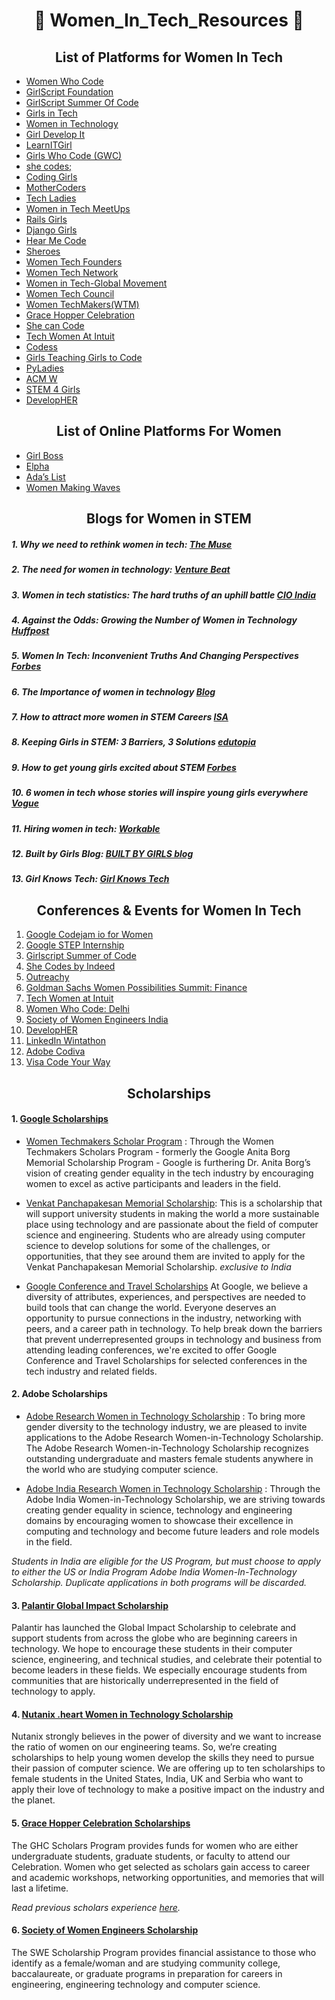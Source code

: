# <div align="center">:woman: Women_In_Tech_Resources :woman:</div>
## <div align="center">List of Platforms for Women In Tech</div>

 - [Women Who Code](https://www.womenwhocode.com/)
 - [GirlScript Foundation](https://www.girlscript.tech/home)
 - [GirlScript Summer Of Code](https://www.gssoc.tech/)
 - [Girls in Tech](https://girlsintech.org/)
 - [Women in Technology](https://www.womenintechnology.org/)
 - [Girl Develop It](https://www.girldevelopit.com/)
 - [LearnITGirl](https://www.learnitgirl.com/)
 - [Girls Who Code (GWC)](https://girlswhocode.com/)
 - [she codes;](https://she-codes.org/)
 - [Coding Girls](https://www.coding-girls.com/) 
 - [MotherCoders](http://www.mothercoders.org/)
 - [Tech Ladies](https://www.tech-girls.org/)
 - [Women in Tech MeetUps](https://www.meetup.com/InspiHER-Tech-Women-in-Information-Technology-Meetup/events/259672927/)
 - [Rails Girls](http://railsgirls.com/)
 - [Django Girls](https://djangogirls.org/)
 - [Hear Me Code](https://hearmecode.com/)
 - [Sheroes](https://sheroes.com/)
 - [Women Tech Founders](https://womentechfounders.com/)
 - [Women Tech Network](https://www.womentech.net/en-in)
 - [Women in Tech-Global Movement](https://women-in-tech.org/)
 - [Women Tech Council](http://www.womentechcouncil.com/)
 - [Women TechMakers(WTM)](https://www.womentechmakers.com/)
 - [Grace Hopper Celebration](https://ghc.anitab.org/)
 - [She can Code](https://shecancode.io/)
 - [Tech Women At Intuit](https://www.intuit.com/careers/programs/tech-women-at-intuit/)
 - [Codess](https://www.codess.net/events/india/)
 - [Girls Teaching Girls to Code](https://www.girlsteachinggirlstocode.org/)
 - [PyLadies](https://pyladies.com/)
 - [ACM W](https://women.acm.org/)
 - [STEM 4 Girls](http://www.stem4girls.org/)
 - [DevelopHER](https://developher.com/about/)

## <div align="center">List of Online Platforms For Women</div>

 - [Girl Boss](https://www.girlboss.com/)
 - [Elpha](https://elpha.com/)
 - [Ada’s List](https://www.adaslist.co/)
 - [Women Making Waves](https://wmwclub.com/b)

## <div align="center">Blogs for Women in STEM</div>

##### 1. Why we need to rethink women in tech: [The Muse](https://www.themuse.com/advice/why-we-need-to-rethink-women-in-tech)
##### 2. The need for women in technology: [Venture Beat](https://venturebeat.com/2019/03/27/the-need-for-women-in-technology/) 
##### 3. Women in tech statistics: The hard truths of an uphill battle [CIO India](https://www.cio.com/article/3516012/women-in-tech-statistics-the-hard-truths-of-an-uphill-battle.html)
##### 4. Against the Odds: Growing the Number of Women in Technology [Huffpost](https://www.huffpost.com/entry/against-the-odds-growing_b_11231486)
##### 5. Women In Tech: Inconvenient Truths And Changing Perspectives [Forbes](https://www.forbes.com/sites/julianvigo/2019/02/23/women-in-tech/#75f4c11e45d7) 
##### 6. The Importance of women in technology [Blog](https://blog.usejournal.com/the-importance-of-women-in-technology-15a653d12c)
##### 7. How to attract more women in STEM Careers [ISA](https://www.isa.org/getmedia/9dedf8d9-3c6d-4eba-a7b7-2442441a5241/How-to-attract-more-women-into-STEM-careers.pdf)
##### 8. Keeping Girls in STEM: 3 Barriers, 3 Solutions [edutopia](https://www.edutopia.org/article/keeping-girls-stem-3-barriers-3-solutions)
##### 9. How to get young girls excited about STEM [Forbes](https://www.forbes.com/sites/biancabarratt/2019/01/25/how-to-get-young-girls-excited-about-a-career-in-stem/#cb87be956016)
##### 10. 6 women in tech whose stories will inspire young girls everywhere [Vogue](https://www.vogue.in/magazine-story/6-indian-women-in-tech-whose-stories-will-inspire-young-girls-everywhere/)
##### 11. Hiring women in tech: [Workable](https://resources.workable.com/stories-and-insights/hiring-women-in-tech)
##### 12. Built by Girls Blog: [BUILT BY GIRLS blog](https://www.builtbygirls.com/blog)
##### 13. Girl Knows Tech: [Girl Knows Tech](https://girlknowstech.com/)



## <div align="center">Conferences & Events for Women In Tech</div>

1. [Google Codejam io for Women](https://codingcompetitions.withgoogle.com/codejamio)
2. [Google STEP Internship](https://buildyourfuture.withgoogle.com/programs/step/)
3. [Girlscript Summer of Code](https://www.gssoc.tech/)
4. [She Codes by Indeed](https://xathon.mettl.com/event/shecodesindeed)
5. [Outreachy](https://www.outreachy.org/)
6. [Goldman Sachs Women Possibilities Summit: Finance](https://www.goldmansachs.com/careers/students/programs/india/womens-possibilities-summit-finance.html)
7. [Tech Women at Intuit](https://www.intuit.com/careers/programs/tech-women-at-intuit/)
8. [Women Who Code: Delhi](https://www.womenwhocode.com/delhi)
9. [Society of Women Engineers India](https://india.swe.org/)
10. [DevelopHER](https://developher.com/)
11. [LinkedIn Wintathon](https://wintathon2020.splashthat.com/)
12. [Adobe Codiva](https://www.firstnaukri.com/careers/customised/landingpage/adobe/codiva/index.html)
13. [Visa Code Your Way](https://assessment.hackerearth.com/challenges/hiring/visa-code-your-way-2019/)
 
## <div align="center">Scholarships</div>
#### 1. [Google Scholarships](https://buildyourfuture.withgoogle.com/scholarships/)
  - [Women Techmakers Scholar Program](https://www.womentechmakers.com/scholars) : Through the Women Techmakers Scholars Program - formerly the Google Anita Borg Memorial Scholarship Program - Google is furthering Dr. Anita Borg’s vision of creating gender equality in the tech industry by encouraging women to excel as active participants and leaders in the field.

  
  - [Venkat Panchapakesan Memorial Scholarship](https://buildyourfuture.withgoogle.com/scholarships/venkat-panchapakesan-memorial-scholarship/): This is a scholarship that will support university students in making the world a more sustainable place using technology and are passionate about the field of computer science and engineering. Students who are already using computer science to develop solutions for some of the challenges, or opportunities, that they see around them are invited to apply for the Venkat Panchapakesan Memorial Scholarship. *exclusive to India*

  
  - [Google Conference and Travel Scholarships](https://buildyourfuture.withgoogle.com/scholarships/google-travel-scholarships/) At Google, we believe a diversity of attributes, experiences, and perspectives are needed to build tools that can change the world. Everyone deserves an opportunity to pursue connections in the industry, networking with peers, and a career path in technology. To help break down the barriers that prevent underrepresented groups in technology and business from attending leading conferences, we're excited to offer Google Conference and Travel Scholarships for selected conferences in the tech industry and related fields.

#### 2. Adobe Scholarships
  - [Adobe Research Women in Technology Scholarship](https://research.adobe.com/scholarship/) :  To bring more gender diversity to the technology industry, we are pleased to invite applications to the Adobe Research Women-in-Technology Scholarship. The Adobe Research Women-in-Technology Scholarship recognizes outstanding undergraduate and masters female students anywhere in the world who are studying computer science.


  - [Adobe India Research Women in Technology Scholarship](https://research.adobe.com/adobe-india-women-in-technology-scholarship/) : Through the Adobe India    Women-in-Technology Scholarship, we are striving towards creating gender equality in science, technology and engineering domains by encouraging women to showcase their excellence in computing and technology and become future leaders and role models in the field.

  
  *Students in India are eligible for the US Program, but must choose to apply to either the US or India Program Adobe India Women-In-Technology Scholarship.
  Duplicate applications in both programs will be discarded.*

#### 3. [Palantir Global Impact Scholarship](https://www.palantir.com/students/scholarship/global-impact/)
Palantir has launched the Global Impact Scholarship to celebrate and support students from across the globe who are beginning careers in technology. We hope to encourage these students in their computer science, engineering, and technical studies, and celebrate their potential to become leaders in these fields. We especially encourage students from communities that are historically underrepresented in the field of technology to apply.          

#### 4. [Nutanix .heart Women in Technology Scholarship](https://www.nutanix.com/scholarships)
Nutanix strongly believes in the power of diversity and we want to increase the ratio of women on our engineering teams. So, we’re creating scholarships to help young women develop the skills they need to pursue their passion of computer science. We are offering up to ten scholarships to female students in the United States, India, UK and Serbia who want to apply their love of technology to make a positive impact on the industry and the planet.

#### 5. [Grace Hopper Celebration Scholarships](https://ghc.anitab.org/scholarships-2/) 
The GHC Scholars Program provides funds for women who are either undergraduate students, graduate students, or faculty to attend our Celebration. Women who get selected as scholars gain access to career and academic workshops, networking opportunities, and memories that will last a lifetime.

*Read previous scholars experience [here](https://medium.com/@noa.kel/international-2019-ghc-scholarships-9988690eeeeb).*

#### 6. [Society of Women Engineers Scholarship](https://scholarships.swe.org/applications/login.asp)
The SWE Scholarship Program provides financial assistance to those who identify as a female/woman and are studying community college, baccalaureate, or graduate programs in preparation for careers in engineering, engineering technology and computer science.









	
